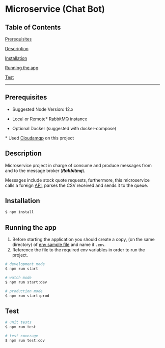 # Microservice (Chat Bot)

## Table of Contents

[Prerequisites](#prerequisites)

[Description](#description)

[Installation](#installation)

[Running the app](#running-the-app)

[Test](#test)

---

## Prerequisites

- Suggested Node Version: 12.x

- Local or Remote\* RabbitMQ instance

- Optional Docker (suggested with docker-compose)

\* Used [Cloudamqp](https://www.cloudamqp.com) on this project

## Description

Microservice project in charge of consume and produce messages from and to the message broker (**_Rabbitmq_**).

Messages include stock quote requests, furthermore, this microservice calls a foreign [API](https://stooq.com/q/l/?f=sd2t2ohlcv&h&e=csv&s=<stock_code>), parses the CSV received and sends it to the queue.

## Installation

```bash
$ npm install
```

## Running the app

1. Before starting the application you should create a copy, (on the same directory) of [env sample file](.env.sample) and name it `.env`.
2. Reference the file to the required env variables in order to run the project.

```bash
# development mode
$ npm run start

# watch mode
$ npm run start:dev

# production mode
$ npm run start:prod
```

## Test

```bash
# unit tests
$ npm run test

# test coverage
$ npm run test:cov
```
